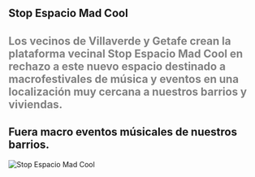 ## Stop Espacio Mad Cool ##  
## <span style="color:grey">Los vecinos de Villaverde y Getafe crean la plataforma vecinal Stop Espacio Mad Cool en rechazo a este nuevo espacio destinado a macrofestivales de música y eventos en una localización muy cercana a nuestros barrios y viviendas.</span>

## Fuera macro eventos músicales de nuestros barrios.  

![Stop Espacio Mad Cool](https://drive.google.com/uc?export=view&id=1-XoaMez3mgg0Ib-mSANfhgHL9Y2yb1AQ)
